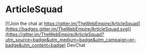 # ArticleSquad

[![Join the chat at https://gitter.im/TheWebEmpire/ArticleSquad](https://badges.gitter.im/TheWebEmpire/ArticleSquad.svg)](https://gitter.im/TheWebEmpire/ArticleSquad?utm_source=badge&utm_medium=badge&utm_campaign=pr-badge&utm_content=badge)
DevChat
